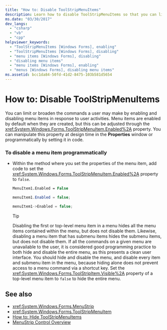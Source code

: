```yaml
---
title: "How to: Disable ToolStripMenuItems"
description: Learn how to disable ToolStripMenuItems so that you can limit or broaden the commands a user is able to make. 
ms.date: "03/30/2017"
dev_langs: 
  - "csharp"
  - "vb"
  - "cpp"
helpviewer_keywords: 
  - "ToolStripMenuItems [Windows Forms], enabling"
  - "ToolStripMenuItems [Windows Forms], disabling"
  - "menu items [Windows Forms], disabling"
  - "disabling menu items"
  - "menu items [Windows Forms], enabling"
  - "menus [Windows Forms], disabling menu items"
ms.assetid: bcc1da84-50fd-41d2-8475-103b581d5654
---
```

# How to: Disable ToolStripMenuItems

You can limit or broaden the commands a user may make by enabling and disabling menu items in response to user activities. Menu items are enabled by default when they are created, but this can be adjusted through the <xref:System.Windows.Forms.ToolStripMenuItem.Enabled%2A> property. You can manipulate this property at design time in the **Properties** window or programmatically by setting it in code.  
  
### To disable a menu item programmatically  
  
- Within the method where you set the properties of the menu item, add code to set the <xref:System.Windows.Forms.ToolStripMenuItem.Enabled%2A> property to `false`.  
  
    ```vb  
    MenuItem1.Enabled = False  
    ```  
  
    ```csharp  
    menuItem1.Enabled = false;  
    ```  
  
    ```cpp  
    menuItem1->Enabled = false;  
    ```  
  
    > [!TIP]
    > Disabling the first or top-level menu item in a menu hides all the menu items contained within the menu, but does not disable them. Likewise, disabling a menu item that has submenu items hides the submenu items, but does not disable them. If all the commands on a given menu are unavailable to the user, it is considered good programming practice to both hide and disable the entire menu, as this presents a clean user interface. You should hide and disable the menu, and disable every item and submenu item in the menu, because hiding alone does not prevent access to a menu command via a shortcut key. Set the <xref:System.Windows.Forms.ToolStripItem.Visible%2A> property of a top-level menu item to `false` to hide the entire menu.  
  
## See also

- <xref:System.Windows.Forms.MenuStrip>
- <xref:System.Windows.Forms.ToolStripMenuItem>
- [How to: Hide ToolStripMenuItems](how-to-hide-toolstripmenuitems.md)
- [MenuStrip Control Overview](menustrip-control-overview-windows-forms.md)
